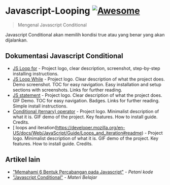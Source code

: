 # Javascript-Looping [![Awesome](https://cdn.rawgit.com/sindresorhus/awesome/d7305f38d29fed78fa85652e3a63e154dd8e8829/media/badge.svg)](https://github.com/sindresorhus/awesome#readme)

> Mengenal Javascript Conditional

Javascript Conditional akan memilih kondisi true atau yang benar yang akan dijalankan.

## Dokumentasi Javascript Conditional

- [ JS Loop for](https://www.w3schools.com/js/js_loop_for.asp#readme) - Project logo, clear description, screenshot, step-by-step installing instructions.
- [ JS Loop While](https://www.w3schools.com/js/js_loop_while.asp#readme) - Project logo. Clear description of what the project does. Demo screenshot. TOC for easy navigation. Easy installation and setup sections with screenshots. Links for further reading.
- [ JS statement](https://www.w3schools.com/js/js_comparisons.asp#readme) - Project logo. Clear description of what the project does. GIF Demo. TOC for easy navigation. Badges. Links for further reading. Simple install instructions.
- [Conditional (ternary) operator](https://www.w3schools.com/JSREF/jsref_for.aspr#readme) - Project logo. Minimalist description of what it is. GIF demo of the project. Key features. How to install guide. Credits.
- [ loops and iteration(https://developer.mozilla.org/en-US/docs/Web/JavaScript/Guide/Loops_and_iteration#readme) - Project logo. Minimalist description of what it is. GIF demo of the project. Key features. How to install guide. Credits.


## Artikel lain

- ["Memahami 6 Bentuk Percabangan pada Javascript"](https://www.petanikode.com/javascript-percabangan/#readme) - _Petani kode_
- ["Javascript Conditional"](https://studentutac-my.sharepoint.com/:p:/r/personal/041214065_ecampus_ut_ac_id/_layouts/15/Doc.aspx?sourcedoc=%7B8B8FF38C-3C3D-4CBF-BA9F-6EEB288F88B6%7D&file=JAVASCRIPT%20-%20CONDITIONAL.pptx&action=edit&mobileredirect=true) - _Materi Belajar_

